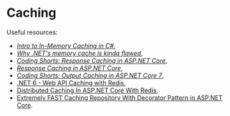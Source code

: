 # Caching

Useful resources:

- _[Intro to In-Memory Caching in C#](https://youtu.be/2jj2wH60QuE)_,
- _[Why .NET's memory cache is kinda flawed](https://youtu.be/Q3KzZeUudsg)_,
- _[Coding Shorts: Response Caching in ASP.NET Core](https://youtu.be/46knd1DFtB4)_,
- _[Response Caching in ASP.NET Core](https://code-maze.com/aspnetcore-response-caching/)_,
- _[Coding Shorts: Output Caching in ASP.NET Core 7](https://youtu.be/kReNMzHj6ro)_,
- [.NET 6 - Web API Caching with Redis](https://youtu.be/6HZVu3kGOrg),
- [Distributed Caching In ASP.NET Core With Redis](https://youtu.be/Tt5zIKVMMbs),
- [Extremely FAST Caching Repository With Decorator Pattern in ASP.NET Core](https://youtu.be/i_3I6XLAOt0).

